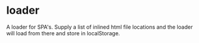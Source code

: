 loader
======

A loader for SPA's. Supply a list of inlined html file locations and the loader will load from there and store in localStorage.
